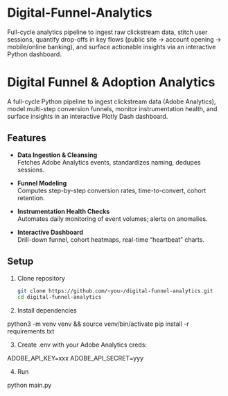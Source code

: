 # Digital-Funnel-Analytics
Full-cycle analytics pipeline to ingest raw clickstream data, stitch user sessions, quantify drop-offs in key flows (public site → account opening → mobile/online banking), and surface actionable insights via an interactive Python dashboard.

# Digital Funnel & Adoption Analytics

A full-cycle Python pipeline to ingest clickstream data (Adobe Analytics), model multi-step conversion funnels, monitor instrumentation health, and surface insights in an interactive Plotly Dash dashboard.

## Features

- **Data Ingestion & Cleansing**  
  Fetches Adobe Analytics events, standardizes naming, dedupes sessions.

- **Funnel Modeling**  
  Computes step-by-step conversion rates, time-to-convert, cohort retention.

- **Instrumentation Health Checks**  
  Automates daily monitoring of event volumes; alerts on anomalies.

- **Interactive Dashboard**  
  Drill-down funnel, cohort heatmaps, real-time “heartbeat” charts.

## Setup

1. Clone repository  
   ```bash
   git clone https://github.com/<you>/digital-funnel-analytics.git
   cd digital-funnel-analytics

2. Install dependencies

python3 -m venv venv && source venv/bin/activate
pip install -r requirements.txt

3. Create .env with your Adobe Analytics creds:

ADOBE_API_KEY=xxx
ADOBE_API_SECRET=yyy

4. Run

python main.py
